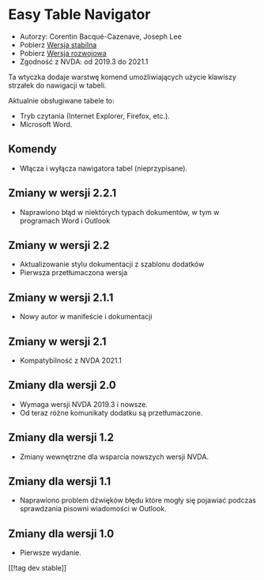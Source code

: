 # Easy Table Navigator #

* Autorzy: Corentin Bacqué-Cazenave, Joseph Lee
* Pobierz [Wersja stabilna][1]
* Pobierz [Wersja rozwojowa][2]
* Zgodność z NVDA: od 2019.3 do 2021.1

Ta wtyczka dodaje warstwę komend umożliwiających użycie klawiszy strzałek do
nawigacji w tabeli.

Aktualnie obsługiwane tabele to:

* Tryb czytania (Internet Explorer, Firefox, etc.).
* Microsoft Word.

## Komendy

* Włącza i wyłącza nawigatora tabel (nieprzypisane).

## Zmiany w wersji 2.2.1

* Naprawiono błąd w niektórych typach dokumentów, w tym w programach Word i
  Outlook

## Zmiany w wersji 2.2

* Aktualizowanie stylu dokumentacji z szablonu dodatków
* Pierwsza przetłumaczona wersja

## Zmiany w wersji 2.1.1

* Nowy autor w manifeście i dokumentacji

## Zmiany w wersji 2.1

* Kompatybilność z NVDA 2021.1

## Zmiany dla wersji 2.0

* Wymaga wersji NVDA 2019.3 i nowsze.
* Od teraz różne komunikaty dodatku są przetłumaczone.

## Zmiany dla wersji 1.2

* Zmiany wewnętrzne dla wsparcia nowszych wersji NVDA.

## Zmiany dla wersji 1.1

* Naprawiono problem dźwięków błędu które mogły się pojawiać podczas
  sprawdzania pisowni wiadomości w Outlook.

## Zmiany dla wersji 1.0

*   Pierwsze wydanie.

[[!tag dev stable]]

[1]: https://addons.nvda-project.org/files/get.php?file=etn

[2]: https://addons.nvda-project.org/files/get.php?file=etn-dev
